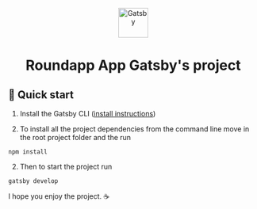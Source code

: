 <p align="center">
  <a href="https://www.gatsbyjs.com">
    <img alt="Gatsby" src="https://www.gatsbyjs.com/Gatsby-Monogram.svg" width="60" />
  </a>
</p>
<h1 align="center">
  Roundapp App Gatsby's project
</h1>

## 🚀 Quick start

1. Install the Gatsby CLI ([install instructions](https://www.gatsbyjs.com/docs/tutorial/part-0/#gatsby-cli))

2. To install all the project dependencies from the command line move in the root project folder and the run

```shell
npm install
```

2. Then to start the project run

```shell
gatsby develop
```

I hope you enjoy the project. ☕️

